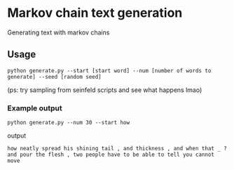 # Markov chain text generation
Generating text with markov chains

## Usage
`python generate.py --start [start word] --num [number of words to generate] --seed [random seed]`

(ps: try sampling from seinfeld scripts and see what happens lmao)

### Example output
`python generate.py --num 30 --start how`

output
```
how neatly spread his shining tail , and thickness , and when that _ ? and pour the flesh , two people have to be able to tell you cannot move
```